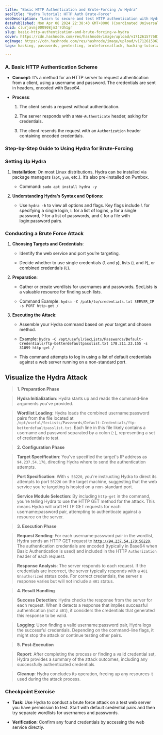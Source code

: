 ```yaml
---
title: "Basic HTTP Authentication and Brute-Forcing /w Hydra"
seoTitle: "Hydra Tutorial: HTTP Auth Brute-Force"
seoDescription: "Learn to secure and test HTTP authentication with Hydra's brute-forcing guide, covering setup, attack execution, and result analysis"
datePublished: Mon Apr 08 2024 22:38:43 GMT+0000 (Coordinated Universal Time)
cuid: clurjavmj000908jm3r7dh1gr
slug: basic-http-authentication-and-brute-forcing-w-hydra
cover: https://cdn.hashnode.com/res/hashnode/image/upload/v1712615776815/4b5021b4-78e1-432f-bd15-3c1447bcc8fe.png
ogImage: https://cdn.hashnode.com/res/hashnode/image/upload/v1712615862704/7de271db-552b-4220-b3c2-4f1d5c313f80.png
tags: hacking, passwords, pentesting, bruteforceattack, hacking-tutorial

---
```


### A. Basic HTTP Authentication Scheme

* **Concept**: It’s a method for an HTTP server to request authentication from a client, using a username and password. The credentials are sent in headers, encoded with Base64.
    
* **Process**:
    
    1. The client sends a request without authentication.
        
    2. The server responds with a `WWW-Authenticate` header, asking for credentials.
        
    3. The client resends the request with an `Authorization` header containing encoded credentials.
        

### **Step-by-Step Guide to Using Hydra for Brute-Forcing**

### Setting Up Hydra

1. **Installation**: On most Linux distributions, Hydra can be installed via package managers (`apt`, `yum`, etc.). It’s also pre-installed on Pwnbox.
    
    * Command: `sudo apt install hydra -y`
        
2. **Understanding Hydra's Syntax and Options**:
    
    * Use `hydra -h` to view all options and flags. Key flags include `l` for specifying a single login, `L` for a list of logins, `p` for a single password, `P` for a list of passwords, and `C` for a file with login:password pairs.
        

### Conducting a Brute Force Attack

1. **Choosing Targets and Credentials**:
    
    * Identify the web service and port you’re targeting.
        
    * Decide whether to use single credentials (`l` and `p`), lists (`L` and `P`), or combined credentials (`C`).
        
2. **Preparation**:
    
    * Gather or create wordlists for usernames and passwords. SecLists is a valuable resource for finding such lists.
        
    * Command Example: `hydra -C /path/to/credentials.txt SERVER_IP -s PORT http-get /`
        
3. **Executing the Attack**:
    
    * Assemble your Hydra command based on your target and chosen method.
        
    * Example: `hydra -C /opt/useful/SecLists/Passwords/Default-Credentials/ftp-betterdefaultpasslist.txt 178.211.23.155 -s 31099 http-get /`
        
    * This command attempts to log in using a list of default credentials against a web server running on a non-standard port.
        

## Visualize the Hydra Attack

> **1\. Preparation Phase**

> **Hydra Initialization**: Hydra starts up and reads the command-line arguments you've provided.

> **Wordlist Loading**: Hydra loads the combined username:password pairs from the file located at `/opt/useful/SecLists/Passwords/Default-Credentials/ftp-betterdefaultpasslist.txt`. Each line in this file likely contains a username and password separated by a colon (`:`), representing a set of credentials to test.

> **2\. Configuration Phase**

> **Target Specification**: You've specified the target's IP address as `94.237.54.170`, directing Hydra where to send the authentication attempts.

> **Port Specification**: With `s 56220`, you're instructing Hydra to direct its attempts to port `56220` on the target machine, suggesting that the web service you're targeting is hosted on a non-standard port.

> **Service Module Selection**: By including `http-get` in the command, you're telling Hydra to use the HTTP GET method for the attack. This means Hydra will craft HTTP GET requests for each username:password pair, attempting to authenticate against a resource on the server.

> **3\. Execution Phase**

> **Request Sending**: For each username:password pair in the wordlist, Hydra sends an HTTP GET request to [`http://94.237.54.170:56220`](http://94.237.54.170:56220). The authentication credentials are encoded (typically in Base64 when Basic Authentication is used) and included in the HTTP `Authorization` header of each request.

> **Response Analysis**: The server responds to each request. If the credentials are incorrect, the server typically responds with a `401 Unauthorized` status code. For correct credentials, the server's response varies but will not include a `401` status.

> **4\. Result Handling**

> **Success Detection**: Hydra checks the response from the server for each request. When it detects a response that implies successful authentication (not a `401`), it considers the credentials that generated this response to be valid.

> **Logging**: Upon finding a valid username:password pair, Hydra logs the successful credentials. Depending on the command-line flags, it might stop the attack or continue testing other pairs.

> **5\. Post-Execution**

> **Report**: After completing the process or finding a valid credential set, Hydra provides a summary of the attack outcomes, including any successfully authenticated credentials.

> **Cleanup**: Hydra concludes its operation, freeing up any resources it used during the attack process.

### **Checkpoint Exercise**

* **Task**: Use Hydra to conduct a brute force attack on a test web server you have permission to test. Start with default credential pairs and then try separate wordlists for usernames and passwords.
    
* **Verification**: Confirm any found credentials by accessing the web service directly.